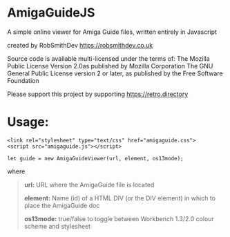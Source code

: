 # AmigaGuideJS
A simple online viewer for Amiga Guide files, written entirely in Javascript

created by RobSmithDev    https://robsmithdev.co.uk
    
Source code is available multi-licensed under the terms of:
        The Mozilla Public License Version 2.0as published by Mozilla Corporation
		The GNU General Public License version 2 or later, as published by the Free Software Foundation

Please support this project by supporting https://retro.directory

# Usage: 
	<link rel="stylesheet" type="text/css" href="amigaguide.css">
	<script src="amigaguide.js"></script>

	let guide = new AmigaGuideViewer(url, element, os13mode);

where
> **url:** URL where the AmigaGuide file is located
> 
> **element:** Name (id) of a HTML DIV (or the DIV element) in which to place the AmigaGuide doc
> 
> **os13mode:** true/false to toggle between Workbench 1.3/2.0 colour scheme and stylesheet
	
	

